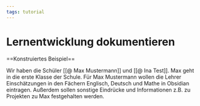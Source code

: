 ```yaml
---
tags: tutorial
---
```


Lernentwicklung dokumentieren
===

==Konstruiertes Beispiel==

Wir haben die Schüler [[@ Max Mustermann]] und [[@ Ina Test]]. Max geht in die erste Klasse der Schule. Für Max Mustermann wollen die Lehrer Einschätzungen in den Fächern Englisch, Deutsch und Mathe in Obsidian eintragen. Außerdem sollen sonstige Eindrücke und Informationen z.B. zu Projekten zu Max festgehalten werden. 